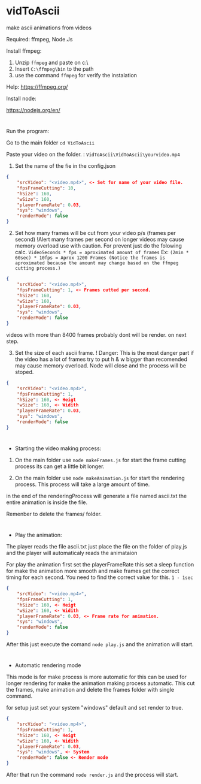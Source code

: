 # vidToAscii
make ascii animations from videos

Required: ffmpeg, Node.Js

Install ffmpeg:

1. Unzip `ffmpeg` and paste on c:\
2. Insert `C:\ffmpeg\bin` to the path
3. use the command `ffmpeg` for verify the instalation

Help: https://ffmpeg.org/

Install node: 

https://nodejs.org/en/

#

Run the program:

Go to the main folder `cd VidToAscii`

Paste your video on the folder.
: `VidToAscii\VidToAscii\yourvideo.mp4`

1. Set the name of the fie in the config.json
```json
{
    "srcVideo": "<video.mp4>", <- Set for name of your video file.
    "fpsFrameCutting": 10,
    "hSize": 160,
    "wSize": 160,
    "playerFrameRate": 0.03,
    "sys": "windows",
    "renderMode": false
}
```

2. Set how many frames will be cut from your video p/s (frames per second) !Alert many frames per second on longer videos may cause memory overload
use with caution.
For prevent just do the folowing calc.
`VideoSeconds * fps = aproximated amount of frames` 
Ex: `(2min * 60sec) * 10fps = Aprox 1200 Frames (Notice the frames is aproximated because the amount may change based on the ffmpeg cutting process.)`
```json
{
    "srcVideo": "<video.mp4>",
    "fpsFrameCutting": 1, <- Frames cutted per second.
    "hSize": 160,
    "wSize": 160,
    "playerFrameRate": 0.03,
    "sys": "windows",
    "renderMode": false
}
```
videos with more than 8400 frames probably dont will be render. on next step.

3. Set the size of each ascii frame. ! Danger: This is the most danger part if the video has a lot of frames try to put h & w bigger than recomended may cause 
memory overload. Node will close and the process will be stoped.
```json
{
    "srcVideo": "<video.mp4>",
    "fpsFrameCutting": 1,
    "hSize": 160, <- Heigt
    "wSize": 160, <- Widith
    "playerFrameRate": 0.03,
    "sys": "windows",
    "renderMode": false
}
```

#
- Starting the video making process:

1. On the main folder use `node makeFrames.js` for start the frame cutting process its can get a little bit longer.

2. On the main folder use `node makeAnimation.js` for start the rendering process. This process will take a large amount of time.

in the end of the renderingProcess will generate a file named ascii.txt the entire animation is inside the file.

Remenber to delete the frames/ folder.

#
- Play the animation:

The player reads the file ascii.txt just place the file on the folder of play.js and the player will automaticaly reads the animataion 

For play the animation first set the playerFrameRate this set a sleep function for make the animation more smooth and make frames 
get the correct timing for each second. You need to find the correct value for this.
`1 - 1sec`

```json
{
    "srcVideo": "<video.mp4>",
    "fpsFrameCutting": 1,
    "hSize": 160, <- Heigt
    "wSize": 160, <- Widith
    "playerFrameRate": 0.03, <- Frame rate for animation.
    "sys": "windows",
    "renderMode": false
}
```

After this just execute the comand `node play.js` and the animation will start.

#
- Automatic rendering mode

This mode is for make process is more automatic for this can be used for longer rendering for make the 
animation making process automatic. This cut the frames, make animation and delete the frames folder with single command. 

for setup just set your system "windows" default and set render to true.

```json
{
    "srcVideo": "<video.mp4>",
    "fpsFrameCutting": 1,
    "hSize": 160, <- Heigt
    "wSize": 160, <- Widith
    "playerFrameRate": 0.03,
    "sys": "windows", <- System
    "renderMode": false <- Render mode
}
```

After that run the command `node render.js` and the process will start.
